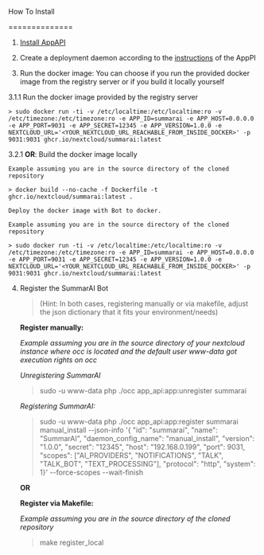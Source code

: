 
How To Install

==============

  

1. [Install AppAPI](https://apps.nextcloud.com/apps/app_api)

  

2. Create a deployment daemon according to the [instructions](https://cloud-py-api.github.io/app_api/CreationOfDeployDaemon.html#create-deploy-daemon) of the AppPI



3. Run the docker image:
	You can choose if you run the provided docker image from the registry server or if you build it locally yourself

3.1.1 Run the docker image provided by the registry server

	> sudo docker run -ti -v /etc/localtime:/etc/localtime:ro -v /etc/timezone:/etc/timezone:ro -e APP_ID=summarai -e APP_HOST=0.0.0.0 -e APP_PORT=9031 -e APP_SECRET=12345 -e APP_VERSION=1.0.0 -e NEXTCLOUD_URL='<YOUR_NEXTCLOUD_URL_REACHABLE_FROM_INSIDE_DOCKER>' -p 9031:9031 ghcr.io/nextcloud/summarai:latest

3.2.1 **OR**: Build the docker image locally

	Example assuming you are in the source directory of the cloned repository

	> docker build --no-cache -f Dockerfile -t ghcr.io/nextcloud/summarai:latest .  

	Deploy the docker image with Bot to docker.

	Example assuming you are in the source directory of the cloned repository

	> sudo docker run -ti -v /etc/localtime:/etc/localtime:ro -v /etc/timezone:/etc/timezone:ro -e APP_ID=summarai -e APP_HOST=0.0.0.0 -e APP_PORT=9031 -e APP_SECRET=12345 -e APP_VERSION=1.0.0 -e NEXTCLOUD_URL='<YOUR_NEXTCLOUD_URL_REACHABLE_FROM_INSIDE_DOCKER>' -p 9031:9031 ghcr.io/nextcloud/summarai:latest

4. Register the SummarAI Bot

	> (Hint: In both cases, registering manually or via makefile, adjust the json dictionary that it fits your environment/needs)
	
	**Register manually:**
	
	*Example assuming you are in the source directory of your nextcloud instance where occ is located and the default user www-data got execution rights on occ*

    *Unregistering SummarAI*
	> sudo -u www-data php ./occ app_api:app:unregister summarai

    *Registering SummarAI:*
	> sudo -u www-data php ./occ app_api:app:register summarai manual_install --json-info '{ "id": "summarai", "name": "SummarAI", "daemon_config_name": "manual_install", "version": "1.0.0", "secret": "12345", "host": "192.168.0.199", "port": 9031, "scopes": ["AI_PROVIDERS", "NOTIFICATIONS", "TALK", "TALK_BOT", "TEXT_PROCESSING"], "protocol": "http", "system": 1}' --force-scopes --wait-finish

	**OR**

	**Register via Makefile:**
	
	*Example assuming you are in the source directory of the cloned repository*

	> make register_local
